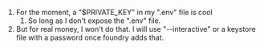 1. For the moment, a "$PRIVATE_KEY" in my ".env" file is cool
    1. So long as I don't expose the ".env" file.
2. But for real money, I won't do  that. I will use "--interactive" or a keystore file with a password once foundry adds that.